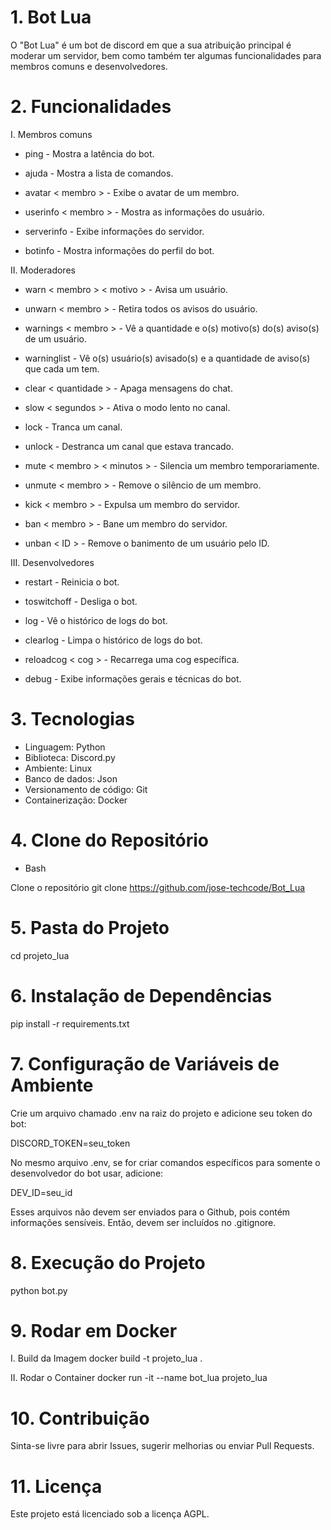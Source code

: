 # 1. Bot Lua

O "Bot Lua" é um bot de discord em que a sua atribuição principal é moderar um servidor, bem como também ter algumas funcionalidades para membros comuns e desenvolvedores.

# 2. Funcionalidades

I. Membros comuns

- ping - Mostra a latência do bot.

- ajuda - Mostra a lista de comandos.

- avatar < membro > - Exibe o avatar de um membro.

- userinfo < membro > - Mostra as informações do usuário.

- serverinfo - Exibe informações do servidor.

- botinfo - Mostra informações do perfil do bot.

II. Moderadores

- warn < membro > < motivo > - Avisa um usuário.

- unwarn < membro > - Retira todos os avisos do usuário.

- warnings < membro > - Vê a quantidade e o(s) motivo(s) do(s) aviso(s) de um usuário.

- warninglist - Vê o(s) usuário(s) avisado(s) e a quantidade de aviso(s) que cada um tem.

- clear < quantidade > - Apaga mensagens do chat.

- slow < segundos > - Ativa o modo lento no canal.

- lock - Tranca um canal.

- unlock - Destranca um canal que estava trancado.

- mute < membro > < minutos > - Silencia um membro temporariamente.

- unmute < membro > - Remove o silêncio de um membro.

- kick < membro > - Expulsa um membro do servidor.

- ban < membro > - Bane um membro do servidor.

- unban < ID > - Remove o banimento de um usuário pelo ID.

III. Desenvolvedores

- restart - Reinicia o bot.

- toswitchoff - Desliga o bot.

- log - Vê o histórico de logs do bot.

- clearlog - Limpa o histórico de logs do bot.

- reloadcog < cog > - Recarrega uma cog específica.

- debug - Exibe informações gerais e técnicas do bot.

# 3. Tecnologias

- Linguagem: Python
- Biblioteca: Discord.py
- Ambiente: Linux
- Banco de dados: Json
- Versionamento de código: Git
- Containerização: Docker

# 4. Clone do Repositório

- Bash

Clone o repositório
git clone https://github.com/jose-techcode/Bot_Lua

# 5. Pasta do Projeto

cd projeto_lua

# 6. Instalação de Dependências

pip install -r requirements.txt

# 7. Configuração de Variáveis de Ambiente

Crie um arquivo chamado .env na raiz do projeto e adicione seu token do bot:

DISCORD_TOKEN=seu_token

No mesmo arquivo .env, se for criar comandos específicos para somente o desenvolvedor do bot usar, adicione:

DEV_ID=seu_id

Esses arquivos não devem ser enviados para o Github, pois contém informações sensíveis. Então, devem ser incluídos no .gitignore.

# 8. Execução do Projeto

python bot.py

# 9. Rodar em Docker

I. Build da Imagem
docker build -t projeto_lua .

II. Rodar o Container
docker run -it --name bot_lua projeto_lua

# 10. Contribuição

Sinta-se livre para abrir Issues, sugerir melhorias ou enviar Pull Requests.

# 11. Licença

Este projeto está licenciado sob a licença AGPL.
